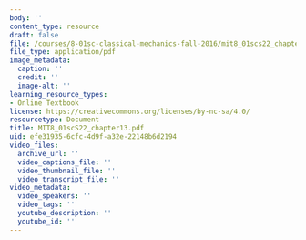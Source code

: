 ```yaml
---
body: ''
content_type: resource
draft: false
file: /courses/8-01sc-classical-mechanics-fall-2016/mit8_01scs22_chapter13.pdf
file_type: application/pdf
image_metadata:
  caption: ''
  credit: ''
  image-alt: ''
learning_resource_types:
- Online Textbook
license: https://creativecommons.org/licenses/by-nc-sa/4.0/
resourcetype: Document
title: MIT8_01scS22_chapter13.pdf
uid: efe31935-6cfc-4d9f-a32e-22148b6d2194
video_files:
  archive_url: ''
  video_captions_file: ''
  video_thumbnail_file: ''
  video_transcript_file: ''
video_metadata:
  video_speakers: ''
  video_tags: ''
  youtube_description: ''
  youtube_id: ''
---
```

